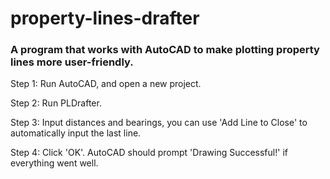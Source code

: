 # property-lines-drafter
### A program that works with AutoCAD to make plotting property lines more user-friendly.

Step 1: Run AutoCAD, and open a new project.

Step 2: Run PLDrafter.

Step 3: Input distances and bearings, you can use 'Add Line to Close' to automatically input the last line.

Step 4: Click 'OK'. AutoCAD should prompt 'Drawing Successful!' if everything went well.
